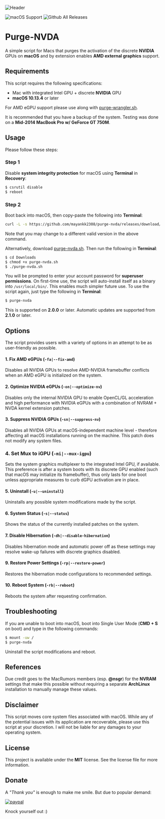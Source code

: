 ![Header](https://raw.githubusercontent.com/mayankk2308/purge-nvda/master/resources/header.png)

![macOS Support](https://img.shields.io/badge/macOS-10.13.4+-orange.svg?style=for-the-badge) ![Github All Releases](https://img.shields.io/github/downloads/mayankk2308/purge-nvda/total.svg?style=for-the-badge)
# Purge-NVDA
A simple script for Macs that purges the activation of the discrete **NVIDIA** GPUs on **macOS** and by extension enables **AMD external graphics** support.

## Requirements
This script requires the following specifications:
* Mac with integrated Intel GPU + discrete **NVIDIA** GPU
* **macOS 10.13.4** or later

For AMD eGPU support please use along with [purge-wrangler.sh](https://github.com/mayankk2308/purge-wrangler/releases).

It is recommended that you have a backup of the system. Testing was done on a **Mid-2014 MacBook Pro w/ GeForce GT 750M**.

## Usage
Please follow these steps:

### Step 1
Disable **system integrity protection** for macOS using **Terminal** in **Recovery**:
```bash
$ csrutil disable
$ reboot
```

### Step 2
Boot back into macOS, then copy-paste the following into **Terminal**:
```bash
curl -L -s https://github.com/mayankk2308/purge-nvda/releases/download/2.1.1/purge-nvda.sh > purge-nvda.sh;chmod +x purge-nvda.sh;./purge-nvda.sh;rm purge-nvda.sh
```

Note that you may change to a different valid version in the above command.

Alternatively, download [purge-nvda.sh](https://github.com/mayankk2308/purge-nvda/releases). Then run the following in **Terminal**:
```bash
$ cd Downloads
$ chmod +x purge-nvda.sh
$ ./purge-nvda.sh
```

You will be prompted to enter your account password for **superuser permissions**. On first-time use, the script will auto-install itself as a binary into `/usr/local/bin/`. This enables much simpler future use. To use the script again, just type the following in **Terminal**:
```bash
$ purge-nvda
```

This is supported on **2.0.0** or later. Automatic updates are supported from **2.1.0** or later.

## Options
The script provides users with a variety of options in an attempt to be as user-friendly as possible.

#### 1. Fix AMD eGPUs (`-fa|--fix-amd`)
Disables all NVIDIA GPUs to resolve AMD-NVIDIA framebuffer conflicts when an AMD eGPU is initialized on the system.

#### 2. Optimize NVIDIA eGPUs (`-on|--optimize-nv`)
Disables only the internal NVIDIA GPU to enable OpenCL/GL acceleration and high performance with NVIDIA eGPUs with a combination of NVRAM + NVDA kernel extension patches.

#### 3. Suppress NVIDIA GPUs (`-sn|--suppress-nv`)
Disables all NVIDIA GPUs at macOS-independent machine level - therefore affecting all macOS installations running on the machine. This patch does not modify any system files.

### 4. Set Mux to iGPU (`-mi|--mux-igpu`)
Sets the system graphics multiplexer to the integrated Intel GPU, if available. This preference is after a system boots with its discrete GPU enabled (such that macOS may initialize its framebuffer), thus only lasts for one boot unless appropriate measures to curb dGPU activation are in place.

#### 5. Uninstall (`-u|--uninstall`)
Uninstalls any possible system modifications made by the script.

#### 6. System Status (`-s|--status`)
Shows the status of the currently installed patches on the system.

#### 7. Disable Hibernation (`-dh|--disable-hibernation`)
Disables hibernation mode and automatic power off as these settings may resolve wake-up failures with discrete graphics disabled.

#### 9. Restore Power Settings (`-rp|--restore-power`)
Restores the hibernation mode configurations to recommended settings.

#### 10. Reboot System (`-rb|--reboot`)
Reboots the system after requesting confirmation.

## Troubleshooting
If you are unable to boot into macOS, boot into Single User Mode (**CMD + S** on boot) and type in the following commands:
```bash
$ mount -uw /
$ purge-nvda
```

Uninstall the script modifications and reboot.

## References
Due credit goes to the MacRumors members (esp. **@nsgr**) for the **NVRAM** settings that make this possible without requiring a separate **ArchLinux** installation to manually manage these values.

## Disclaimer
This script moves core system files associated with macOS. While any of the potential issues with its application are recoverable, please use this script at your discretion. I will not be liable for any damages to your operating system.

## License
This project is available under the **MIT** license. See the license file for more information.

## Donate
A *"Thank you"* is enough to make me smile. But due to popular demand:

[![paypal][image-1]][1]

Knock yourself out :)

[image-1]:	https://www.paypalobjects.com/en_US/i/btn/btn_donate_SM.gif
[1]:	https://www.paypal.com/cgi-bin/webscr?cmd=_donations&business=mayankk2308@gmail.com&lc=US&item_name=mac_editor&no_note=0&currency_code=USD&bn=PP-DonationsBF:btn_donate_SM.gif:NonHostedGuest
